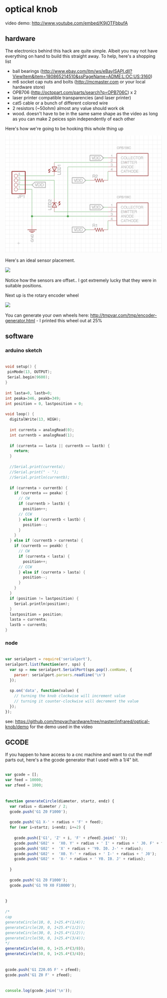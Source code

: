 # optical knob

video demo: http://www.youtube.com/embed/K9jOTFbbufA

## hardware

The electronics behind this hack are quite simple. Albeit you may not have everything on hand to build this straight away.  To help, here's a shopping list

 * ball bearings (http://www.ebay.com/itm/ws/eBayISAPI.dll?ViewItem&item=180865214510&ssPageName=ADME:L:OC:US:3160)
 * m6 socket cap nuts and bolts (http://mcmaster.com or your local hardware store)
 * OPB706 (http://octopart.com/parts/search?q=OPB706C) x 2 
 * laser printer compatible transparencies (and laser printer)
 * cat5 cable or a bunch of different colored wire
 * 2 resistors (~50ohm) almost any value should work ok
 * wood. doesn't have to be in the same same shape as the video as long as you can make 2 peices spin independently of each other

Here's how we're going to be hooking this whole thing up

<img src="https://github.com/tmpvar/hardware/raw/master/infrared/optical-knob/img/optical-knob.schematic.png" />

Here's an ideal sensor placement.

<img src="https://raw.github.com/tmpvar/hardware/master/infrared/optical-knob/img/knob-sensors-top.jpeg" />

Notice how the sensors are offset.. I got extremely lucky that they were in suitable positions.

Next up is the rotary encoder wheel

<img src="https://raw.github.com/tmpvar/hardware/master/infrared/optical-knob/img/encoder-wheel.jpeg" />

You can generate your own wheels here: http://tmpvar.com/tmp/encoder-generator.html - I printed this wheel out at 25%


## software 

### arduino sketch

```c

void setup() {
 pinMode(13, OUTPUT);
 Serial.begin(9600);
}

int lasta=0, lastb=0;
int peaka=346, peakb=349;
int position = 0, lastposition = 0;

void loop() {
  digitalWrite(13, HIGH);
  
  int currenta = analogRead(0);
  int currentb = analogRead(1);
  
  if (currenta == lasta || currentb == lastb) {
    return; 
  }
  
  //Serial.print(currenta);
  //Serial.print(" - ");
  //Serial.println(currentb);
  
  if (currenta > currentb) {
    if (currenta == peaka) {
      // CW
      if (currentb > lastb) {
        position++;
      // CCW
      } else if (currentb < lastb) {
        position--;
      }     
    }
  } else if (currentb > currenta) {
    if (currentb == peakb) {
      // CW
      if (currenta < lasta) {
        position++;
      // CCW
      } else if (currenta > lasta) {
        position--;
      }     
    }
  }
  if (position != lastposition) {
    Serial.println(position);
  }
  lastposition = position;
  lasta = currenta;
  lastb = currentb;
}

```

### node

```javascript

var serialport = require('serialport'),
serialport.list(function(err, sps) {
  var sp = new serialport.SerialPort(sps.pop().comName, {
    parser: serialport.parsers.readline('\n')
  });

  sp.on('data', function(value) {
    // turning the knob clockwise will increment value
    // turning it counter-clockwise will decrement the value
  });
});

```

see: https://github.com/tmpvar/hardware/tree/master/infrared/optical-knob/demo for the demo used in the video

## GCODE

If you happen to have access to a cnc machine and want to cut the mdf parts out, here's a the gcode generator that I used with a 1/4" bit.

```javascript

var gcode = [];
var feed = 10000;
var zfeed = 1000;


function generateCircle(diameter, startz, endz) {
  var radius = diameter / 2;
  gcode.push('G1 Z0 F1000');

  gcode.push('G1 X-' + radius + 'F' + feed);
  for (var i=startz; i<endz; i+=2) {

    gcode.push(['G1', 'Z' + i, 'F' + zfeed].join(' '));
    gcode.push('G02' +  'X0. Y' + radius + ' I' + radius + ' J0. F' + feed);
    gcode.push('G02' +  'X' + radius + 'Y0. I0. J-' + radius);
    gcode.push('G02' +  'X0. Y-' + radius + ' I-' + radius + ' J0');
    gcode.push('G02' +  'X-' + radius + ' Y0. I0. J' + radius);

  }

  gcode.push('G1 Z0 F1000');
  gcode.push('G1 Y0 X0 F10000');


}

/*
cap
generateCircle(10, 0, 1+25.4*(1/4));
generateCircle(20, 0, 1+25.4*(1/2));
generateCircle(30, 0, 1+25.4*(1/2));
generateCircle(50, 0, 1+25.4*(3/4));
*/
generateCircle(40, 0, 1+25.4*(3/8));
generateCircle(50, 0, 1+25.4*(3/4));


gcode.push('G1 Z20.05 F' + zfeed);
gcode.push('G1 Z0 F' + zfeed);


console.log(gcode.join('\n'));


```
